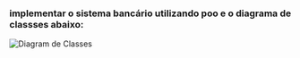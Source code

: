 ### implementar o sistema bancário utilizando poo e o diagrama de classses abaixo:

![Diagram de Classes](diagrama_de_classes.png)